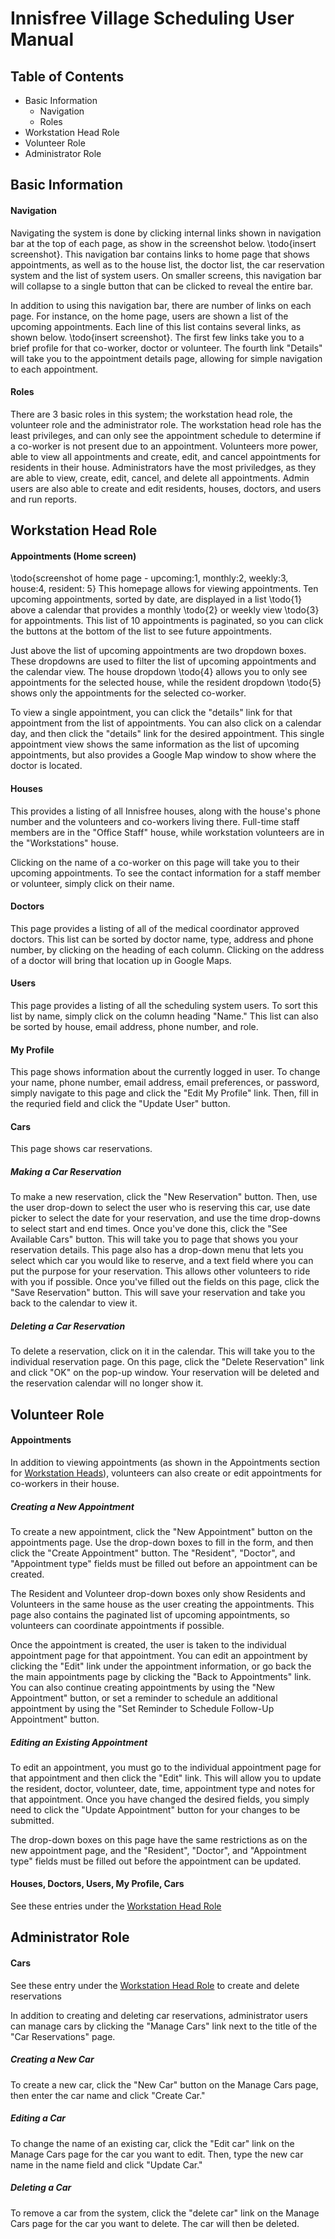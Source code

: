 # Innisfree Village Scheduling User Manual
## Table of Contents
- Basic Information
  - Navigation
  - Roles
- Workstation Head Role
- Volunteer Role
- Administrator Role

## Basic Information
#### Navigation
Navigating the system is done by clicking internal links shown in navigation bar at the top of each page, as show in the screenshot below. \todo{insert screenshot}. This navigation bar contains links to home page that shows appointments, as well as to the house list, the doctor list, the car reservation system and the list of system users. On smaller screens, this navigation bar will collapse to a single button that can be clicked to reveal the entire bar.

In addition to using this navigation bar, there are number of links on each page. For instance, on the home page, users are shown a list of the upcoming appointments. Each line of this list contains several links, as shown below. \todo{insert screenshot}. The first few links take you to a brief profile for that co-worker, doctor or volunteer. The fourth link "Details" will take you to the appointment details page, allowing for simple navigation to each appointment.

#### Roles
There are 3 basic roles in this system; the workstation head role, the volunteer role and the administrator role. The workstation head role has the least privileges, and can only see the appointment schedule to determine if a co-worker is not present due to an appointment. Volunteers more power, able to view all appointments and create, edit, and cancel appointments for residents in their house. Administrators have the most priviledges, as they are able to view, create, edit, cancel, and delete all appointments. Admin users are also able to create and edit residents, houses, doctors, and users and run reports.

## Workstation Head Role
#### Appointments (Home screen)
\todo{screenshot of home page - upcoming:1, monthly:2, weekly:3, house:4, resident: 5}
This homepage allows for viewing appointments. Ten upcoming appointments, sorted by date, are displayed in a list \todo{1} above a calendar that provides a monthly \todo{2} or weekly view \todo{3} for appointments. This list of 10 appointments is paginated, so you can click the buttons at the bottom of the list to see future appointments.

Just above the list of upcoming appointments are two dropdown boxes. These dropdowns are used to filter the list of upcoming appointments and the calendar view. The house dropdown \todo{4} allows you to only see appointments for the selected house, while the resident dropdown \todo{5} shows only the appointments for the selected co-worker.

To view a single appointment, you can click the "details" link for that appointment from the list of appointments. You can also click on a calendar day, and then click the "details" link for the desired appointment. This single appointment view shows the same information as the list of upcoming appointments, but also provides a Google Map window to show where the doctor is located.

#### Houses
This provides a listing of all Innisfree houses, along with the house's phone number and the volunteers and co-workers living there. Full-time staff members are in the "Office Staff" house, while workstation volunteers are in the "Workstations" house.

Clicking on the name of a co-worker on this page will take you to their upcoming appointments. To see the contact information for a staff member or volunteer, simply click on their name.

#### Doctors
This page provides a listing of all of the medical coordinator approved doctors. This list can be sorted by doctor name, type, address and phone number, by clicking on the heading of each column. Clicking on the address of a doctor will bring that location up in Google Maps.

#### Users
This page provides a listing of all the scheduling system users. To sort this list by name, simply click on the column heading "Name." This list can also be sorted by house, email address, phone number, and role.

#### My Profile
This page shows information about the currently logged in user. To change your name, phone number, email address, email preferences, or password, simply navigate to this page and click the "Edit My Profile" link. Then, fill in the requried field and click the "Update User" button.

#### Cars
This page shows car reservations.

##### Making a Car Reservation
To make a new reservation, click the "New Reservation" button. Then, use the user drop-down to select the user who is reserving this car, use date picker to select the date for your reservation, and use the time drop-downs to select start and end times. Once you've done this, click the "See Available Cars" button. This will take you to page that shows you your reservation details. This page also has a drop-down menu that lets you select which car you would like to reserve, and a text field where you can put the purpose for your reservation. This allows other volunteers to ride with you if possible. Once you've filled out the fields on this page, click the "Save Reservation" button. This will save your reservation and take you back to the calendar to view it.

##### Deleting a Car Reservation
To delete a reservation, click on it in the calendar. This will take you to the individual reservation page. On this page, click the "Delete Reservation" link and click "OK" on the pop-up window. Your reservation will be deleted and the reservation calendar will no longer show it.


## Volunteer Role
#### Appointments
In addition to viewing appointments (as shown in the Appointments section for [Workstation Heads](#appointments)), volunteers can also create or edit appointments for co-workers in their house.

##### Creating a New Appointment
To create a new appointment, click the "New Appointment" button on the appointments page. Use the drop-down boxes to fill in the form, and then click the "Create Appointment" button. The "Resident", "Doctor", and "Appointment type" fields must be filled out before an appointment can be created.

The Resident and Volunteer drop-down boxes only show Residents and Volunteers in the same house as the user creating the appointments. This page also contains the paginated list of upcoming appointments, so volunteers can coordinate appointments if possible.

Once the appointment is created, the user is taken to the individual appointment page for that appointment. You can edit an appointment by clicking the "Edit" link under the appointment information, or go back the the main appointments page by clicking the "Back to Appointments" link. You can also continue creating appointments by using the "New Appointment" button, or set a reminder to schedule an additional appointment by using the "Set Reminder to Schedule Follow-Up Appointment" button.

##### Editing an Existing Appointment
To edit an appointment, you must go to the individual appointment page for that appointment and then click the "Edit" link. This will allow you to update the resident, doctor, volunteer, date, time, appointment type and notes for that appointment. Once you have changed the desired fields, you simply need to click the "Update Appointment" button for your changes to be submitted.

The drop-down boxes on this page have the same restrictions as on the new appointment page, and the "Resident", "Doctor", and "Appointment type" fields must be filled out before the appointment can be updated.

#### Houses, Doctors, Users, My Profile, Cars
See these entries under the [Workstation Head Role](#workstation-head-role)

## Administrator Role

#### Cars
See these entry under the [Workstation Head Role](#workstation-head-role) to create and delete reservations

In addition to creating and deleting car reservations, administrator users can manage cars by clicking the "Manage Cars" link next to the title of the "Car Reservations" page.

##### Creating a New Car
To create a new car, click the "New Car" button on the Manage Cars page, then enter the car name and click "Create Car."

##### Editing a Car
To change the name of an existing car, click the "Edit car" link on the Manage Cars page for the car you want to edit. Then, type the new car name in the name field and click "Update Car."

##### Deleting a Car
To remove a car from the system, click the "delete car" link on the Manage Cars page for the car you want to delete. The car will then be deleted.

